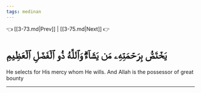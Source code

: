 ```yaml
---
tags: medinan
---
```


👈 [[3-73.md|Prev]] | [[3-75.md|Next]] 👉

# يَخۡتَصُّ بِرَحۡمَتِهِۦ مَن يَشَآءُۗ وَٱللَّهُ ذُو ٱلۡفَضۡلِ ٱلۡعَظِيمِ

He selects for His mercy whom He wills. And Allah is the possessor of great bounty

---

